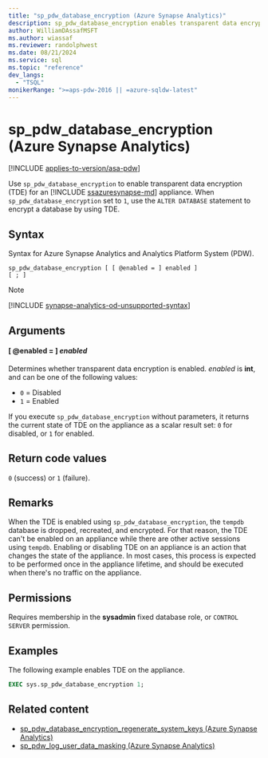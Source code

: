```yaml
---
title: "sp_pdw_database_encryption (Azure Synapse Analytics)"
description: sp_pdw_database_encryption enables transparent data encryption for an Azure Synapse Analytics appliance.
author: WilliamDAssafMSFT
ms.author: wiassaf
ms.reviewer: randolphwest
ms.date: 08/21/2024
ms.service: sql
ms.topic: "reference"
dev_langs:
  - "TSQL"
monikerRange: ">=aps-pdw-2016 || =azure-sqldw-latest"
---
```

# sp_pdw_database_encryption (Azure Synapse Analytics)

[!INCLUDE [applies-to-version/asa-pdw](../../includes/applies-to-version/asa-pdw.md)]

Use `sp_pdw_database_encryption` to enable transparent data encryption (TDE) for an [!INCLUDE [ssazuresynapse-md](../../includes/ssazuresynapse-md.md)] appliance. When `sp_pdw_database_encryption` set to `1`, use the `ALTER DATABASE` statement to encrypt a database by using TDE.

## Syntax

Syntax for Azure Synapse Analytics and Analytics Platform System (PDW).

```syntaxsql
sp_pdw_database_encryption [ [ @enabled = ] enabled ]
[ ; ]
```

> [!NOTE]
> [!INCLUDE [synapse-analytics-od-unsupported-syntax](../../includes/synapse-analytics-od-unsupported-syntax.md)]

## Arguments

#### [ @enabled = ] *enabled*

Determines whether transparent data encryption is enabled. *enabled* is **int**, and can be one of the following values:

- `0` = Disabled
- `1` = Enabled

If you execute `sp_pdw_database_encryption` without parameters,  it returns the current state of TDE on the appliance as a scalar result set: `0` for disabled, or `1` for enabled.

## Return code values

`0` (success) or `1` (failure).

## Remarks

When the TDE is enabled using `sp_pdw_database_encryption`, the `tempdb` database is dropped, recreated, and encrypted. For that reason, the TDE can't be enabled on an appliance while there are other active sessions using `tempdb`. Enabling or disabling TDE on an appliance is an action that changes the state of the appliance. In most cases, this process is expected to be performed once in the appliance lifetime, and should be executed when there's no traffic on the appliance.

## Permissions

Requires membership in the **sysadmin** fixed database role, or `CONTROL SERVER` permission.

## Examples

The following example enables TDE on the appliance.

```sql
EXEC sys.sp_pdw_database_encryption 1;
```

## Related content

- [sp_pdw_database_encryption_regenerate_system_keys (Azure Synapse Analytics)](sp-pdw-database-encryption-regenerate-system-keys-sql-data-warehouse.md)
- [sp_pdw_log_user_data_masking (Azure Synapse Analytics)](sp-pdw-log-user-data-masking-sql-data-warehouse.md)
